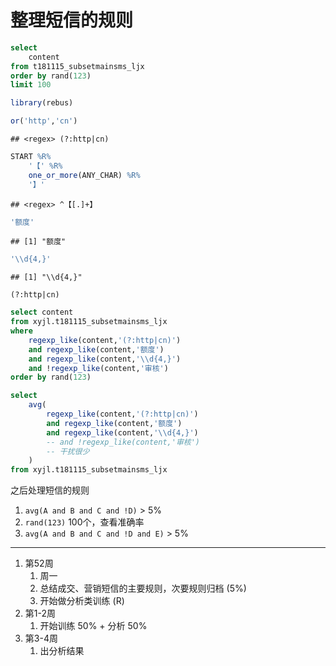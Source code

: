 整理短信的规则
================

``` sql
select 
    content
from t181115_subsetmainsms_ljx
order by rand(123)
limit 100
```

``` r
library(rebus)
```

``` r
or('http','cn')
```

    ## <regex> (?:http|cn)

``` r
START %R%
    '【' %R%
    one_or_more(ANY_CHAR) %R%
    '】'
```

    ## <regex> ^【[.]+】

``` r
'额度'
```

    ## [1] "额度"

``` r
'\\d{4,}'
```

    ## [1] "\\d{4,}"

`(?:http|cn)`

``` sql
select content
from xyjl.t181115_subsetmainsms_ljx
where
    regexp_like(content,'(?:http|cn)')
    and regexp_like(content,'额度')
    and regexp_like(content,'\\d{4,}')
    and !regexp_like(content,'审核')
order by rand(123)
```

``` sql
select 
    avg(
        regexp_like(content,'(?:http|cn)')
        and regexp_like(content,'额度')
        and regexp_like(content,'\\d{4,}')
        -- and !regexp_like(content,'审核')
        -- 干扰很少
    )
from xyjl.t181115_subsetmainsms_ljx
```

之后处理短信的规则

1.  `avg(A and B and C and !D)` \> 5%
2.  `rand(123)` 100个，查看准确率
3.  `avg(A and B and C and !D and E)` \> 5%

-----

1.  第52周
    1.  周一
    2.  总结成交、营销短信的主要规则，次要规则归档 (5%)
    3.  开始做分析类训练 (R)
2.  第1-2周
    1.  开始训练 50% + 分析 50%
3.  第3-4周
    1.  出分析结果
